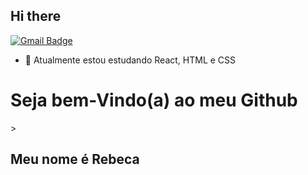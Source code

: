 ## Hi there

[![Gmail Badge](https://img.shields.io/badge/-contato@cruzrebeca@gmail.com-6633cc?style=flat-square&logo=Gmail&logoColor=white&link=mailto:contato@cruzrebeca)](mailto:contato@cruzrebeca.com)

- 🌱  Atualmente estou estudando React, HTML e CSS

<h1>Seja bem-Vindo(a) ao meu Github </h1>>

## Meu nome é Rebeca

<img src="https://th.bing.com/th/id/OIP.K-4RqDC6zFrpAG31ayDDOgHaHa?cb=iwp1&rs=1&pid=ImgDetMain" alt="">
